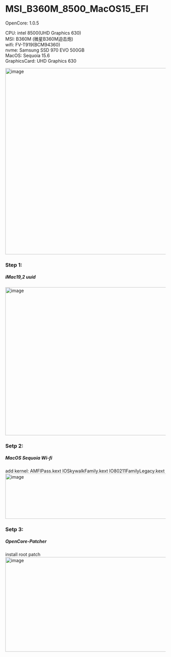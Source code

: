 # MSI_B360M_8500_MacOS15_EFI

OpenCore: 1.0.5


CPU: intel 8500(UHD Graphics 630)</br>
MSI: B360M (微星B360M迫击炮)</br>
wifi: FV-T919(BCM94360)</br>
nvme: Samsung SSD 970 EVO 500GB</br>
MacOS: Sequoia 15.6</br>
GraphicsCard: UHD Graphics 630</br>

<img width="990" height="585" alt="image" src="https://github.com/user-attachments/assets/d3672277-e8f0-4b83-8e8b-5e84cda04ebc" />


### Step 1:
##### iMac19,2 uuid
<img width="1347" height="465" alt="image" src="https://github.com/user-attachments/assets/a9c06f14-eaea-400a-8748-dd83dd048dba" />


### Setp 2:
##### MacOS Sequoia Wi-fi
add kernel: AMFIPass.kext IOSkywalkFamily.kext IO80211FamilyLegacy.kext
<img width="1298" height="142" alt="image" src="https://github.com/user-attachments/assets/ce114dfe-3de7-4d67-9b21-faed47733eaf" />


### Setp 3:
##### OpenCore-Patcher
install root patch</br>
<img width="526" height="297" alt="image" src="https://github.com/user-attachments/assets/ccebb448-4352-4ef6-a393-98e661a911ae" />

